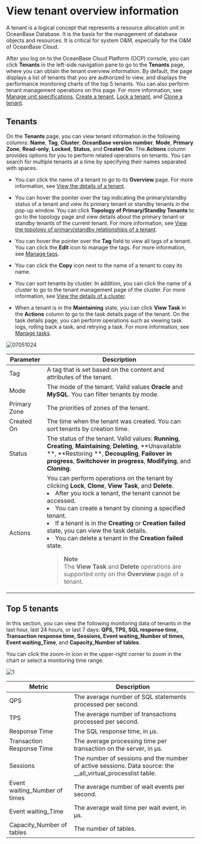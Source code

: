 # View tenant overview information

A tenant is a logical concept that represents a resource allocation unit in OceanBase Database. It is the basis for the management of database objects and resources. It is critical for system O&M, especially for the O&M of OceanBase Cloud.

After you log on to the OceanBase Cloud Platform (OCP) console, you can click **Tenants** in the left-side navigation pane to go to the **Tenants** page, where you can obtain the tenant overview information. By default, the page displays a list of tenants that you are authorized to view, and displays the performance monitoring charts of the top 5 tenants. You can also perform tenant management operations on this page. For more information, see [Manage unit specifications](../700.tenant-functions/400.manage-unit-specification.md), [Create a tenant](../500.quickstart/600.quickstart-create-a-tenant.md), [Lock a tenant](600.manage-a-tenant/300.locked-a-tenant.md), and [Clone a tenant](600.manage-a-tenant/350.clone-a-tenant.md).

## Tenants

On the **Tenants** page, you can view tenant information in the following columns: **Name**, **Tag**, **Cluster**, **OceanBase version number**, **Mode**, **Primary Zone**, **Read-only**, **Locked**, **Status**, and **Created On**. The **Actions** column provides options for you to perform related operations on tenants. You can search for multiple tenants at a time by specifying their names separated with spaces.

* You can click the name of a tenant to go to its **Overview** page. For more information, see [View the details of a tenant](600.manage-a-tenant/100.overview-of-the-tenant-details-page.md).

* You can hover the pointer over the tag indicating the primary/standby status of a tenant and view its primary tenant or standby tenants in the pop-up window. You can click **Topology of Primary/Standby Tenants** to go to the topology page and view details about the primary tenant or standby tenants of the current tenant. For more information, see [View the topology of primary/standby relationships of a tenant](900.manage-tenant-topulogy/200.view-primary-standby-tenants-topology.md).

* You can hover the pointer over the **Tag** field to view all tags of a tenant. You can click the **Edit** icon to manage the tags. For more information, see [Manage tags](../1600.system-management-features/300.manage-tags/100.tags-overview.md).

* You can click the **Copy** icon next to the name of a tenant to copy its name.

* You can sort tenants by cluster. In addition, you can click the name of a cluster to go to the tenant management page of the cluster. For more information, see [View the details of a cluster](../600.cluster-functions/300.manage-a-cluster/200.overview-of-the-cluster-details-page.md).

* When a tenant is in the **Maintaining** state, you can click **View Task** in the **Actions** column to go to the task details page of the tenant. On the task details page, you can perform operations such as viewing task logs, rolling back a task, and retrying a task. For more information, see [Manage tasks](../1600.system-management-features/600.manage-tasks.md).

![07051024](https://obbusiness-private.oss-cn-shanghai.aliyuncs.com/doc/img/ocp/432/tennats.png)

|  Parameter   | Description |
|----------|-----------|
| Tag  | A tag that is set based on the content and attributes of the tenant. |
| Mode     | The mode of the tenant. Valid values **Oracle** and **MySQL**. You can filter tenants by mode.   |
| Primary Zone | The priorities of zones of the tenant.  |
| Created On     | The time when the tenant was created. You can sort tenants by creation time.     |
| Status          | The status of the tenant. Valid values: **Running**, **Creating**, **Maintaining**, **Deleting**, **Unavailable  **, **Restoring  **, **Decoupling**, **Failover in progress**, **Switchover in progress**, **Modifying**, and **Cloning**.     |
| Actions       | You can perform operations on the tenant by clicking **Lock**, **Clone**, **View Task**, and **Delete**. <li>After you lock a tenant, the tenant cannot be accessed. </li><li>You can create a tenant by cloning a specified tenant. </li><li>If a tenant is in the **Creating** or **Creation failed** state, you can view the task details. </li><li>You can delete a tenant in the **Creation failed** state. </li><blockquote>**Note**</br>The **View Task** and **Delete** operations are supported only on the **Overview** page of a tenant. </blockquote>|

## Top 5 tenants

In this section, you can view the following monitoring data of tenants in the last hour, last 24 hours, or last 7 days: **QPS, TPS, SQL response time, Transaction response time, Sessions, Event waiting_Number of times, Event waiting_Time**, and **Capacity_Number of tables**.

You can click the zoom-in icon in the upper-right corner to zoom in the chart or select a monitoring time range.

![1](https://obbusiness-private.oss-cn-shanghai.aliyuncs.com/doc/img/ocp/420/top5-1.png)

|   Metric    |                          Description                           |
|----------|-------------------------------------------------------|
| QPS      | The average number of SQL statements processed per second.                              |
| TPS      | The average number of transactions processed per second.                                   |
| Response Time | The SQL response time, in µs.                                         |
| Transaction Response Time   | The average processing time per transaction on the server, in μs.                                    |
| Sessions      | The number of sessions and the number of active sessions. Data source: the __all_virtual_processlist table.  |
| Event waiting_Number of times  | The average number of wait events per second.                                   |
| Event waiting_Time  | The average wait time per wait event, in μs.                                    |
| Capacity_Number of tables   | The number of tables.                                                   |
